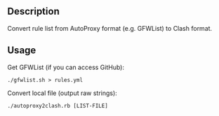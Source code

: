 ## Description

Convert rule list from AutoProxy format (e.g. GFWList) to Clash format.

## Usage

Get GFWList (if you can access GitHub):
```
./gfwlist.sh > rules.yml
```

Convert local file (output raw strings):
```
./autoproxy2clash.rb [LIST-FILE]
```
